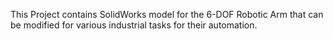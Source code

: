 This Project contains SolidWorks model for the 6-DOF Robotic Arm that can be modified for various industrial tasks for their automation.
